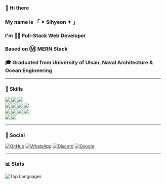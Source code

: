 ### 👋 Hi there
### My name is 「 ✦ Sihyeon ✦ 」
### I'm 👨‍💻 Full-Stack Web Developer
### Based on Ⓜ MERN Stack
### 🎓 Graduated from University of Ulsan, Naval Architecture & Ocean Engineering
---

### 🚀 Skills
<a href="https://spacebysihyeon.netlify.app">
<img src="https://img.shields.io/badge/HTML-239120?style=for-the-badge&logo=html5&logoColor=white" />
<img src="https://img.shields.io/badge/CSS-239120?style=for-the-badge&logo=css3&logoColor=white" />
<img src="https://img.shields.io/badge/JavaScript-F7DF1E?style=for-the-badge&logo=javascript&logoColor=white" /><br>
  <img src="https://img.shields.io/badge/VS%20Code-0078D4?style=for-the-badge&logo=visual-studio-code&logoColor=white" />
<img src="https://img.shields.io/badge/React-20232A?style=for-the-badge&logo=react&logoColor=61DAFB" />
<img src="https://img.shields.io/badge/npm-CB3837?style=for-the-badge&logo=npm&logoColor=white"/>
<img src="https://img.shields.io/badge/Node.js-43853D?style=for-the-badge&logo=node.js&logoColor=white" /><br>
<img src="https://img.shields.io/badge/Express-404D59?style=for-the-badge&logo=express&logoColor=white" />
<img src="https://img.shields.io/badge/MongoDB-4EA94B?style=for-the-badge&logo=mongodb&logoColor=white" />
<img src="https://img.shields.io/badge/threejs-black?style=for-the-badge&logo=three.js&logoColor=white" />
<img src="https://img.shields.io/badge/Bootstrap-563D7C?style=for-the-badge&logo=bootstrap&logoColor=white" /><br>
<img src="https://img.shields.io/badge/JSON%20Web%20Tokens-323330?style=for-the-badge&logo=json-web-tokens&logoColor=pink" />
<img src="https://img.shields.io/badge/Netlify-00C7B7?style=for-the-badge&logo=netlify&logoColor=white"/>
</a>

---

### 👨 Social
[![GitHub](https://img.shields.io/badge/GitHub-100000?style=for-the-badge&logo=github&logoColor=white)](https://github.com/wprkftlgus)
[![WhatsApp](https://img.shields.io/badge/WhatsApp-25D366?style=for-the-badge&logo=whatsapp&logoColor=white)](https://wa.me/01099837449)
[![Discord](https://img.shields.io/badge/Discord-7289DA?style=for-the-badge&logo=discord&logoColor=white)](https://discord.com/users/wprkftlgus)
[![Google](https://img.shields.io/badge/Google-4285F4?style=for-the-badge&logo=google&logoColor=white)](mailto:wprkftlgus@gmail.com)

---

### 📊 Stats
![Top Languages](https://github-readme-stats.vercel.app/api/top-langs/?username=wprkftlgus&theme=dark)
